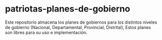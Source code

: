 # patriotas-planes-de-gobierno
Este repositorio almacena los planes de gobiernos para los distintos niveles de gobierno (Nacional, Departamental, Provincial, Distrital), Estos planes son libres para su uso e implementación.
